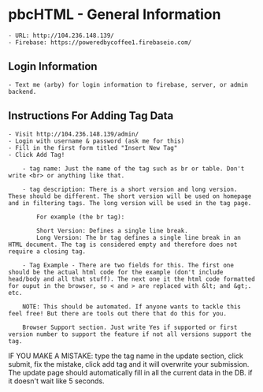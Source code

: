 
# pbcHTML - General Information
    - URL: http://104.236.148.139/
    - Firebase: https://poweredbycoffee1.firebaseio.com/

## Login Information
    - Text me (arby) for login information to firebase, server, or admin backend.

## Instructions For Adding Tag Data
    - Visit http://104.236.148.139/admin/
    - Login with username & password (ask me for this)
    - Fill in the first form titled "Insert New Tag"
    - Click Add Tag!

        - tag name: Just the name of the tag such as br or table. Don't write <br> or anything like that.

        - tag description: There is a short version and long version. These should be different. The short version will be used on homepage and in filtering tags. The long version will be used in the tag page. 

            For example (the br tag):

            Short Version: Defines a single line break.
            Long Version: The br tag defines a single line break in an HTML document. The tag is considered empty and therefore does not require a closing tag.

        - Tag Example - There are two fields for this. The first one should be the actual html code for the example (don't include head/body and all that stuff). The next one it the html code formatted for ouput in the browser, so < and > are replaced with &lt; and &gt;. etc.

        NOTE: This should be automated. If anyone wants to tackle this feel free! But there are tools out there that do this for you.

        Browser Support section. Just write Yes if supported or first version number to support the feature if not all versions support the tag.


IF YOU MAKE A MISTAKE: type the tag name in the update section, click submit, fix the mistake, click add tag and it will overwrite your submission. The update page should automatically fill in all the current data in the DB. if it doesn't wait like 5 seconds.
